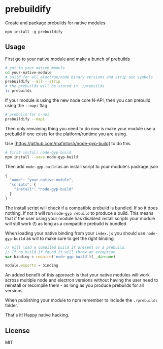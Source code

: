 # prebuildify

Create and package prebuilds for native modules

```
npm install -g prebuildify
```

## Usage

First go to your native module and make a bunch of prebuilds

``` sh
# got to your native module
cd your-native-module
# build for all electron/node binary versions and strip out symbols
prebuildify --all --strip
# the prebuilds will be stored in ./prebuilds
ls prebuilds
```

If your module is using the new node core N-API, then you can prebuild using the `--napi` flag

``` sh
# prebuild for n-api
prebuildify --napi
```

Then only remaining thing you need to do now is make your module use a prebuild if one exists
for the platform/runtime you are using.

Use [https://github.com/mafintosh/node-gyp-build] to do this.

``` sh
# first install node-gyp-build
npm install --save node-gyp-build
```

Then add `node-gyp-build` as an install script to your module's package.json

``` js
{
  "name": "your-native-module",
  "scripts": {
    "install": "node-gyp-build"
  }
}
```

The install script will check if a compatible prebuild is bundled. If so it does nothing. If not it will run `node-gyp rebuild` to produce a build.
This means that if the user using your module has disabled install scripts your module will still work (!) as long as a compatible prebuild is bundled.

When loading your native binding from your `index.js` you should use `node-gyp-build` as will to make sure to get the right binding

``` js
// Will load a compiled build if present or a prebuild.
// If no build if found it will throw an exception
var binding = require('node-gyp-build')(__dirname)

module.exports = binding
```

An added benefit of this approach is that your native modules will work across multiple node and electron versions without having the user
need to reinstall or recompile them - as long as you produce prebuilds for all versions.

When publishing your module to npm remember to include the `./prebuilds` folder.

That's it! Happy native hacking.

## License

MIT
